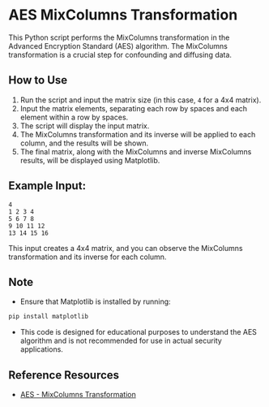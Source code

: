 # AES MixColumns Transformation

This Python script performs the MixColumns transformation in the Advanced Encryption Standard (AES) algorithm. The MixColumns transformation is a crucial step for confounding and diffusing data.

## How to Use

1. Run the script and input the matrix size (in this case, `4` for a 4x4 matrix).
2. Input the matrix elements, separating each row by spaces and each element within a row by spaces.
3. The script will display the input matrix.
4. The MixColumns transformation and its inverse will be applied to each column, and the results will be shown.
5. The final matrix, along with the MixColumns and inverse MixColumns results, will be displayed using Matplotlib.

## Example Input:

```
4
1 2 3 4
5 6 7 8
9 10 11 12
13 14 15 16
```

This input creates a 4x4 matrix, and you can observe the MixColumns transformation and its inverse for each column.

## Note

- Ensure that Matplotlib is installed by running:

```bash
pip install matplotlib
```

- This code is designed for educational purposes to understand the AES algorithm and is not recommended for use in actual security applications.

## Reference Resources

- [AES - MixColumns Transformation](https://en.wikipedia.org/wiki/Rijndael_MixColumns)
